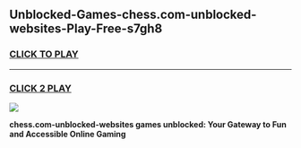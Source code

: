 
## Unblocked-Games-chess.com-unblocked-websites-Play-Free-s7gh8
<h3>
<a href="https://premium76.site?title=chess.com-unblocked-websites&ref=18A1">CLICK TO PLAY</a></h3>
<hr>

<h3>
<a href="https://premium76.site?title=chess.com-unblocked-websites&ref=18A1">CLICK 2 PLAY</a>
  
</h3>

<a href="https://premium76.site?title=chess.com-unblocked-websites&ref=18A1"><img src="https://clearcache.store/games.png"></a>


**chess.com-unblocked-websites games unblocked: Your Gateway to Fun and Accessible Online Gaming**
